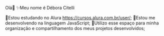Olá👋
✨️Meu nome é Débora Citelli

📌Estou estudando no Alura https://cursos.alura.com.br/user/;
📌Estou me desenvolvendo na linguagem JavaScript;
📌Utilizo esse espaço para minha organização e
compartilhamento dos meus projetos desenvolvidos;
